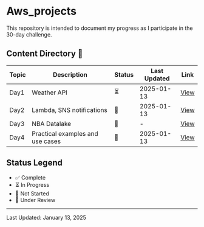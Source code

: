 # Aws_projects
This repository is intended to document my progress as I participate in the 30-day challenge.

## Content Directory 📂

| Topic | Description | Status | Last Updated | Link |
|-------|-------------|--------|--------------|------|
| Day1 | Weather API |⏳ | 2025-01-13 | [View](/Day1) |
| Day2 | Lambda, SNS notifications |🚫 | 2025-01-13 | [View](/Day2) |
| Day3 | NBA Datalake | 🚫 | - | [View](/Day3) |
| Day4 | Practical examples and use cases |🚫 | 2025-01-13 | [View](/Day4) |

## Status Legend
- ✅ Complete
- ⏳ In Progress
- 🚫 Not Started
- 🔄 Under Review

---
Last Updated: January 13, 2025